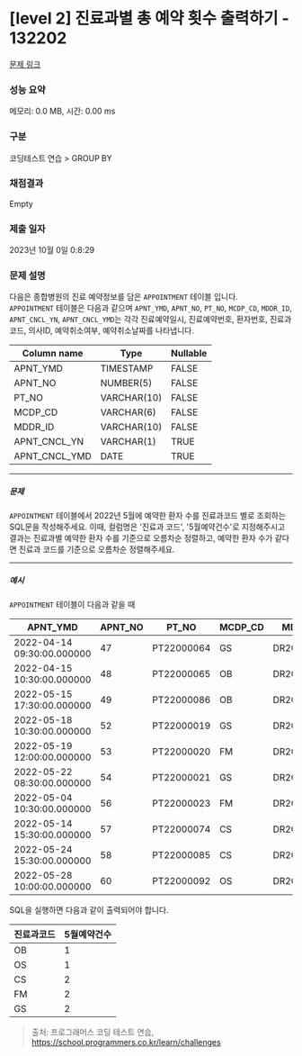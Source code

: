 # [level 2] 진료과별 총 예약 횟수 출력하기 - 132202 

[문제 링크](https://school.programmers.co.kr/learn/courses/30/lessons/132202) 

### 성능 요약

메모리: 0.0 MB, 시간: 0.00 ms

### 구분

코딩테스트 연습 > GROUP BY

### 채점결과

Empty

### 제출 일자

2023년 10월 0일 0:8:29

### 문제 설명

<p style="user-select: auto;">다음은 종합병원의 진료 예약정보를 담은 <code style="user-select: auto;">APPOINTMENT</code> 테이블 입니다.<br style="user-select: auto;">
<code style="user-select: auto;">APPOINTMENT</code> 테이블은 다음과 같으며 <code style="user-select: auto;">APNT_YMD</code>, <code style="user-select: auto;">APNT_NO</code>, <code style="user-select: auto;">PT_NO</code>, <code style="user-select: auto;">MCDP_CD</code>, <code style="user-select: auto;">MDDR_ID</code>, <code style="user-select: auto;">APNT_CNCL_YN</code>, <code style="user-select: auto;">APNT_CNCL_YMD</code>는 각각 진료예약일시, 진료예약번호, 환자번호, 진료과코드, 의사ID, 예약취소여부, 예약취소날짜를 나타냅니다.</p>
<table class="table" style="user-select: auto;">
        <thead style="user-select: auto;"><tr style="user-select: auto;">
<th style="user-select: auto;">Column name</th>
<th style="user-select: auto;">Type</th>
<th style="user-select: auto;">Nullable</th>
</tr>
</thead>
        <tbody style="user-select: auto;"><tr style="user-select: auto;">
<td style="user-select: auto;">APNT_YMD</td>
<td style="user-select: auto;">TIMESTAMP</td>
<td style="user-select: auto;">FALSE</td>
</tr>
<tr style="user-select: auto;">
<td style="user-select: auto;">APNT_NO</td>
<td style="user-select: auto;">NUMBER(5)</td>
<td style="user-select: auto;">FALSE</td>
</tr>
<tr style="user-select: auto;">
<td style="user-select: auto;">PT_NO</td>
<td style="user-select: auto;">VARCHAR(10)</td>
<td style="user-select: auto;">FALSE</td>
</tr>
<tr style="user-select: auto;">
<td style="user-select: auto;">MCDP_CD</td>
<td style="user-select: auto;">VARCHAR(6)</td>
<td style="user-select: auto;">FALSE</td>
</tr>
<tr style="user-select: auto;">
<td style="user-select: auto;">MDDR_ID</td>
<td style="user-select: auto;">VARCHAR(10)</td>
<td style="user-select: auto;">FALSE</td>
</tr>
<tr style="user-select: auto;">
<td style="user-select: auto;">APNT_CNCL_YN</td>
<td style="user-select: auto;">VARCHAR(1)</td>
<td style="user-select: auto;">TRUE</td>
</tr>
<tr style="user-select: auto;">
<td style="user-select: auto;">APNT_CNCL_YMD</td>
<td style="user-select: auto;">DATE</td>
<td style="user-select: auto;">TRUE</td>
</tr>
</tbody>
      </table>
<hr style="user-select: auto;">

<h5 style="user-select: auto;">문제</h5>

<p style="user-select: auto;"><code style="user-select: auto;">APPOINTMENT</code> 테이블에서 2022년 5월에 예약한 환자 수를 진료과코드 별로 조회하는 SQL문을 작성해주세요. 이때, 컬럼명은 '진료과 코드', '5월예약건수'로 지정해주시고 결과는 진료과별 예약한 환자 수를 기준으로 오름차순 정렬하고, 예약한 환자 수가 같다면 진료과 코드를 기준으로 오름차순 정렬해주세요.</p>

<hr style="user-select: auto;">

<h5 style="user-select: auto;">예시</h5>

<p style="user-select: auto;"><code style="user-select: auto;">APPOINTMENT</code> 테이블이 다음과 같을 때</p>
<table class="table" style="user-select: auto;">
        <thead style="user-select: auto;"><tr style="user-select: auto;">
<th style="user-select: auto;">APNT_YMD</th>
<th style="user-select: auto;">APNT_NO</th>
<th style="user-select: auto;">PT_NO</th>
<th style="user-select: auto;">MCDP_CD</th>
<th style="user-select: auto;">MDDR_ID</th>
<th style="user-select: auto;">APNT_CNCL_YN</th>
<th style="user-select: auto;">APNT_CNCL_YMD</th>
</tr>
</thead>
        <tbody style="user-select: auto;"><tr style="user-select: auto;">
<td style="user-select: auto;">2022-04-14 09:30:00.000000</td>
<td style="user-select: auto;">47</td>
<td style="user-select: auto;">PT22000064</td>
<td style="user-select: auto;">GS</td>
<td style="user-select: auto;">DR20170123</td>
<td style="user-select: auto;">N</td>
<td style="user-select: auto;">NULL</td>
</tr>
<tr style="user-select: auto;">
<td style="user-select: auto;">2022-04-15 10:30:00.000000</td>
<td style="user-select: auto;">48</td>
<td style="user-select: auto;">PT22000065</td>
<td style="user-select: auto;">OB</td>
<td style="user-select: auto;">DR20100231</td>
<td style="user-select: auto;">N</td>
<td style="user-select: auto;">NULL</td>
</tr>
<tr style="user-select: auto;">
<td style="user-select: auto;">2022-05-15 17:30:00.000000</td>
<td style="user-select: auto;">49</td>
<td style="user-select: auto;">PT22000086</td>
<td style="user-select: auto;">OB</td>
<td style="user-select: auto;">DR20100231</td>
<td style="user-select: auto;">N</td>
<td style="user-select: auto;">NULL</td>
</tr>
<tr style="user-select: auto;">
<td style="user-select: auto;">2022-05-18 10:30:00.000000</td>
<td style="user-select: auto;">52</td>
<td style="user-select: auto;">PT22000019</td>
<td style="user-select: auto;">GS</td>
<td style="user-select: auto;">DR20100039</td>
<td style="user-select: auto;">N</td>
<td style="user-select: auto;">NULL</td>
</tr>
<tr style="user-select: auto;">
<td style="user-select: auto;">2022-05-19 12:00:00.000000</td>
<td style="user-select: auto;">53</td>
<td style="user-select: auto;">PT22000020</td>
<td style="user-select: auto;">FM</td>
<td style="user-select: auto;">DR20010112</td>
<td style="user-select: auto;">N</td>
<td style="user-select: auto;">NULL</td>
</tr>
<tr style="user-select: auto;">
<td style="user-select: auto;">2022-05-22 08:30:00.000000</td>
<td style="user-select: auto;">54</td>
<td style="user-select: auto;">PT22000021</td>
<td style="user-select: auto;">GS</td>
<td style="user-select: auto;">DR20100039</td>
<td style="user-select: auto;">N</td>
<td style="user-select: auto;">NULL</td>
</tr>
<tr style="user-select: auto;">
<td style="user-select: auto;">2022-05-04 10:30:00.000000</td>
<td style="user-select: auto;">56</td>
<td style="user-select: auto;">PT22000023</td>
<td style="user-select: auto;">FM</td>
<td style="user-select: auto;">DR20090112</td>
<td style="user-select: auto;">N</td>
<td style="user-select: auto;">NULL</td>
</tr>
<tr style="user-select: auto;">
<td style="user-select: auto;">2022-05-14 15:30:00.000000</td>
<td style="user-select: auto;">57</td>
<td style="user-select: auto;">PT22000074</td>
<td style="user-select: auto;">CS</td>
<td style="user-select: auto;">DR20200012</td>
<td style="user-select: auto;">N</td>
<td style="user-select: auto;">NULL</td>
</tr>
<tr style="user-select: auto;">
<td style="user-select: auto;">2022-05-24 15:30:00.000000</td>
<td style="user-select: auto;">58</td>
<td style="user-select: auto;">PT22000085</td>
<td style="user-select: auto;">CS</td>
<td style="user-select: auto;">DR20200012</td>
<td style="user-select: auto;">N</td>
<td style="user-select: auto;">NULL</td>
</tr>
<tr style="user-select: auto;">
<td style="user-select: auto;">2022-05-28 10:00:00.000000</td>
<td style="user-select: auto;">60</td>
<td style="user-select: auto;">PT22000092</td>
<td style="user-select: auto;">OS</td>
<td style="user-select: auto;">DR20100031</td>
<td style="user-select: auto;">N</td>
<td style="user-select: auto;">NULL</td>
</tr>
</tbody>
      </table>
<p style="user-select: auto;">SQL을 실행하면 다음과 같이 출력되어야 합니다.</p>
<table class="table" style="user-select: auto;">
        <thead style="user-select: auto;"><tr style="user-select: auto;">
<th style="user-select: auto;">진료과코드</th>
<th style="user-select: auto;">5월예약건수</th>
</tr>
</thead>
        <tbody style="user-select: auto;"><tr style="user-select: auto;">
<td style="user-select: auto;">OB</td>
<td style="user-select: auto;">1</td>
</tr>
<tr style="user-select: auto;">
<td style="user-select: auto;">OS</td>
<td style="user-select: auto;">1</td>
</tr>
<tr style="user-select: auto;">
<td style="user-select: auto;">CS</td>
<td style="user-select: auto;">2</td>
</tr>
<tr style="user-select: auto;">
<td style="user-select: auto;">FM</td>
<td style="user-select: auto;">2</td>
</tr>
<tr style="user-select: auto;">
<td style="user-select: auto;">GS</td>
<td style="user-select: auto;">2</td>
</tr>
</tbody>
      </table>

> 출처: 프로그래머스 코딩 테스트 연습, https://school.programmers.co.kr/learn/challenges